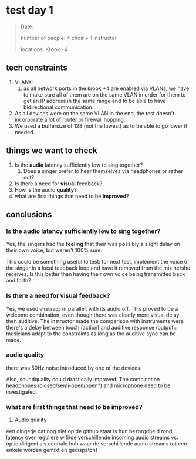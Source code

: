 # test day 1

> Date:
>
> number of people: 4 choir + 1 instructor
>
> locations: Krook +4

## tech constraints

1. VLANs:
   1. as all network ports in the krook +4 are enabled via VLANs, we have to make sure all of them are on the same VLAN in order for them to get an IP address in the same range and to be able to have bidirectional communication.
2. As all devices were on the same VLAN in the end, the test doesn't incorporate a lot of router or firewall hopping.
3. We used a buffersize of 128 (not the lowest) as to be able to go lower if needed.

## things we want to check

1. Is the **audio** latency sufficiently low to sing together?
   1. Does a singer prefer to hear themselves via headphones or rather not?
2. Is there a need for **visual** feedback?
3. How is the audio **quality**?
4. what are first things that need to be **improved**?

## conclusions

### Is the **audio** latency sufficiently low to sing together?

Yes, the singers had the **feeling** that their was possibly a slight delay on their own voice, but weren't 100% sure.

This could be something useful to test: for next test, implement the voice of the singer in a local feedback loop and have it removed from the mix he/she receives. Is this better than having their own voice being transmitted back and forth?

### Is there a need for visual feedback?

Yes, we used `whatsapp` in parallel, with its audio off. This proved to be a welcome combination, even though there was clearly more visual delay then auditive. The instructor made the comparison with instruments were there's a delay between touch (action) and auditive response (output): musicians adapt to the constraints as long as the auditive sync can be made.

### audio quality

there was 50Hz noise introduced by one of the devices.

Also, soundquality could drastically improved. The combination headphones (closed/semi-open/open?) and microphone need to be investigated.

### what are first things that need to be **improved**?

1. Audio quality

een dingetje dat nog niet op de github staat is hun bezorgdheid rond latency over reguliere wifi/de verschillende incoming audio streams vs. optie dirigent als centrale hub waar de verschillende audio streams tot een enkele worden gemixt en gedispatcht 
